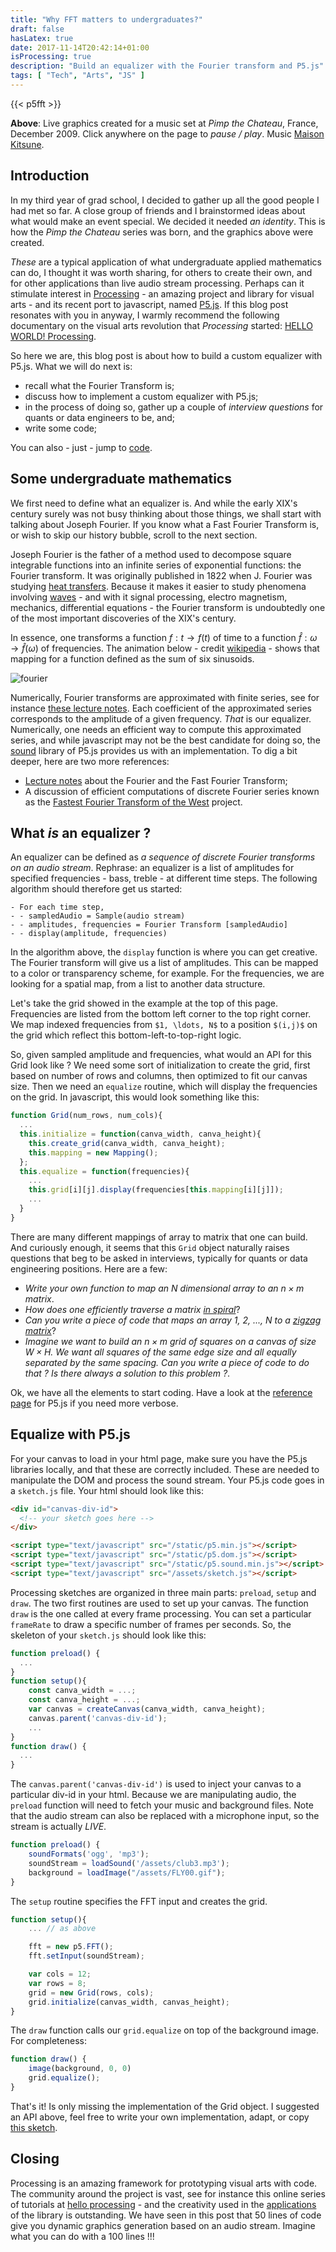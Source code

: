 ```yaml
---
title: "Why FFT matters to undergraduates?"
draft: false
hasLatex: true
date: 2017-11-14T20:42:14+01:00
isProcessing: true
description: "Build an equalizer with the Fourier transform and P5.js"
tags: [ "Tech", "Arts", "JS" ]
---
```


{{< p5fft >}}

**Above**: Live graphics created for a music set at *Pimp the Chateau*, France, December 2009. Click anywhere on the page to *pause / play*. Music [Maison Kitsune](https://shop.kitsune.fr/music/music/compilation.html?___store=kitsune_fr_fr).

## Introduction

In my third year of grad school, I decided to gather up all the good people I had met so far. A close group of friends and I brainstormed ideas about what would make an event special. We decided it needed *an identity*. This is how the *Pimp the Chateau* series was born, and the graphics above were created.

*These* are a typical application of what undergraduate applied mathematics can do, I thought it was worth sharing, for others to create their own, and for other applications than live audio stream processing. Perhaps can it stimulate interest in [Processing](https://processing.org/) - an amazing project and library for visual arts - and its recent port to javascript, named [P5.js](https://p5js.org/). If this blog post resonates with you in anyway, I warmly recommend the following documentary on the visual arts revolution that *Processing* started: [HELLO WORLD! Processing](https://vimeo.com/60735314).

So here we are, this blog post is about how to build a custom equalizer with P5.js. What we will do next is:

  - recall what the Fourier Transform is;
  - discuss how to implement a custom equalizer with P5.js;
  - in the process of doing so, gather up a couple of *interview questions* for quants or data engineers to be, and;
  - write some code;

You can also - just - jump to [code](#setting-up-a-p5.js-canvas).

## Some undergraduate mathematics

We first need to define what an equalizer is. And while the early XIX's century surely was not busy thinking about those things, we shall start with talking about Joseph Fourier. If you know what a Fast Fourier Transform is, or wish to skip our history bubble, scroll to the next section.

Joseph Fourier is the father of a method used to decompose square integrable functions into an infinite series of exponential functions: the Fourier transform. It was originally published in 1822 when J. Fourier was studying [heat transfers](https://www.worldcat.org/title/theorie-analytique-de-la-chaleur/oclc/2688081). Because it makes it easier to study phenomena involving [waves](https://en.wikipedia.org/wiki/Wave) - and with it signal processing, electro magnetism, mechanics, differential equations - the Fourier transform is undoubtedly one of the most important discoveries of the XIX's century.

In essence, one transforms a function $f: t \to f(t)$ of time to a function $\hat{f}: \omega \to \hat{f}(\omega)$ of frequencies. The animation below - credit [wikipedia](https://upload.wikimedia.org/wikipedia/commons/7/72/Fourier_transform_time_and_frequency_domains_%28small%29.gif) - shows that mapping for a function defined as the sum of six sinusoids.

![fourier](https://upload.wikimedia.org/wikipedia/commons/7/72/Fourier_transform_time_and_frequency_domains_%28small%29.gif)

Numerically, Fourier transforms are approximated with finite series, see for instance [these lecture notes](http://www.robots.ox.ac.uk/~sjrob/Teaching/SP/l7.pdf). Each coefficient of the approximated series corresponds to the amplitude of a given frequency. *That* is our equalizer. Numerically, one needs an efficient way to compute this approximated series, and while javascript may not be the best candidate for doing so, the [sound](https://p5js.org/reference/#/libraries/p5.sound) library of P5.js provides us with an implementation. To dig a bit deeper, here are two more references:

- [Lecture notes](https://www.cs.cmu.edu/afs/andrew/scs/cs/15-463/2001/pub/www/notes/fourier/fourier.pdf) about the Fourier and the Fast Fourier Transform;
- A discussion of efficient computations of discrete Fourier series known as the [Fastest Fourier Transform of the West](http://fftw.org/) project.

## What *is* an equalizer ?

An equalizer can be defined as *a sequence of discrete Fourier transforms on an audio stream*. Rephrase: an equalizer is a list of amplitudes for specified frequencies - bass, treble - at different time steps. The following algorithm should therefore get us started:

```
- For each time step,
- - sampledAudio = Sample(audio stream)
- - amplitudes, frequencies = Fourier Transform [sampledAudio]
- - display(amplitude, frequencies)
```

In the algorithm above, the `display` function is where you can get creative. The Fourier transform will give us a list of amplitudes. This can be mapped to a color or transparency scheme, for example. For the frequencies, we are looking for a spatial map, from a list to another data structure.

Let's take the grid showed in the example at the top of this page. Frequencies are listed from the bottom left corner to the top right corner. We map indexed frequencies from `$1, \ldots, N$` to a position `$(i,j)$` on the grid which reflect this bottom-left-to-top-right logic.

So, given sampled amplitude and frequencies, what would an API for this Grid look like ? We need some sort of initialization to create the grid, first based on number of rows and columns, then optimized to fit our canvas size. Then we need an `equalize` routine, which will display the frequencies on the grid. In javascript, this would look something like this:

```javascript
function Grid(num_rows, num_cols){
  ...
  this.initialize = function(canva_width, canva_height){
    this.create_grid(canva_width, canva_height);
    this.mapping = new Mapping();
  };
  this.equalize = function(frequencies){
    ...
    this.grid[i][j].display(frequencies[this.mapping[i][j]]);
    ...
  }
}
```
There are many different mappings of array to matrix that one can build. And curiously enough, it seems that this `Grid` object naturally raises questions that beg to be asked in interviews, typically for quants or data engineering positions. Here are a few:

- *Write your own function to map an $N$ dimensional array to an $n \times m$ matrix*.
- *How does one efficiently traverse a matrix [in spiral](http://4.bp.blogspot.com/-AcneqVltY3g/Uiy0JMTXuiI/AAAAAAAAAfA/xN5k_GyRJYg/s1600/Spiral.jpg)*?
- *Can you write a piece of code that maps an array 1, 2, ..., N to a [zigzag matrix](https://www.pantechsolutions.net/blog/wp-content/uploads/2014/01/zig-zag-ordering.jpg)*?
- *Imagine we want to build an $n\times m$ grid of squares on a canvas of size $W \times H$. We want all squares of the same edge size and all equally separated by the same spacing. Can you write a piece of code to do that ? Is there always a solution to this problem ?*.

Ok, we have all the elements to start coding. Have a look at the [reference page](https://p5js.org/reference/) for P5.js if you need more verbose.

## <a name="setting-up-a-p5.js-canvas"></a> Equalize with P5.js

For your canvas to load in your html page, make sure you have the P5.js libraries locally, and that these are correctly included. These are needed to manipulate the DOM and process the sound stream. Your P5.js code goes in a `sketch.js` file. Your html should look like this:

```html
<div id="canvas-div-id">
  <!-- your sketch goes here -->
</div>

<script type="text/javascript" src="/static/p5.min.js"></script>
<script type="text/javascript" src="/static/p5.dom.js"></script>
<script type="text/javascript" src="/static/p5.sound.min.js"></script>
<script type="text/javascript" src="/assets/sketch.js"></script>
```

Processing sketches are organized in three main parts: `preload`, `setup` and `draw`. The two first routines are used to set up your canvas. The function `draw` is the one called at every frame processing. You can set a particular `frameRate` to draw a specific number of frames per seconds. So, the skeleton of your `sketch.js` should look like this:

```javascript
function preload() {
  ...
}
function setup(){
    const canva_width = ...;
    const canva_height = ...;
    var canvas = createCanvas(canva_width, canva_height);
    canvas.parent('canvas-div-id');
    ...
}
function draw() {
  ...
}
```

The `canvas.parent('canvas-div-id')` is used to inject your canvas to a particular div-id in your html. Because we are manipulating audio, the `preload` function will need to fetch your music and background files. Note that the audio stream can also be replaced with a microphone input, so the stream is actually *LIVE*.

```javascript
function preload() {
    soundFormats('ogg', 'mp3');
    soundStream = loadSound('/assets/club3.mp3');
    background = loadImage("/assets/FLY00.gif");
}
```

The `setup` routine specifies the FFT input and creates the grid.

```javascript
function setup(){
    ... // as above

    fft = new p5.FFT();
    fft.setInput(soundStream);

    var cols = 12;
    var rows = 8;
    grid = new Grid(rows, cols);
    grid.initialize(canvas_width, canvas_height);
}
```

The `draw` function calls our `grid.equalize` on top of the background image. For completeness:
```javascript
function draw() {
    image(background, 0, 0)
    grid.equalize();
}
```

That's it! Is only missing the implementation of the Grid object. I suggested an API above, feel free to write your own implementation, adapt, or copy [this sketch](/js/p5/sketch.js).

## Closing

Processing is an amazing framework for prototyping visual arts with code. The community around the project is vast, see for instance this online series of tutorials at [hello processing](http://hello.processing.org/) - and the creativity used in the [applications](https://www.processing.org/exhibition/) of the library is outstanding. We have seen in this post that 50 lines of code give you dynamic graphics generation based on an audio stream. Imagine what you can do with a 100 lines !!!
